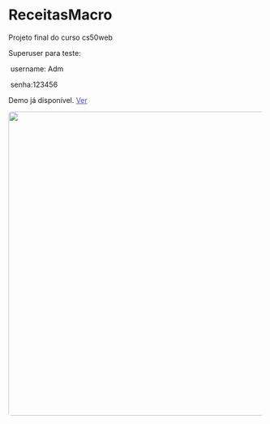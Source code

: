 # ReceitasMacro
Projeto final do curso cs50web

Superuser para teste: 

​	username: Adm

​	senha:123456


<p>Demo já disponível. <a style="color: #4d4Dba;" href="https://arthur020104.pythonanywhere.com/">Ver</a></p>
<img target="_blank" style="width:600px; border-radius:6px;" src="https://live.staticflickr.com/65535/52151173519_cb4c742255_h.jpg">
